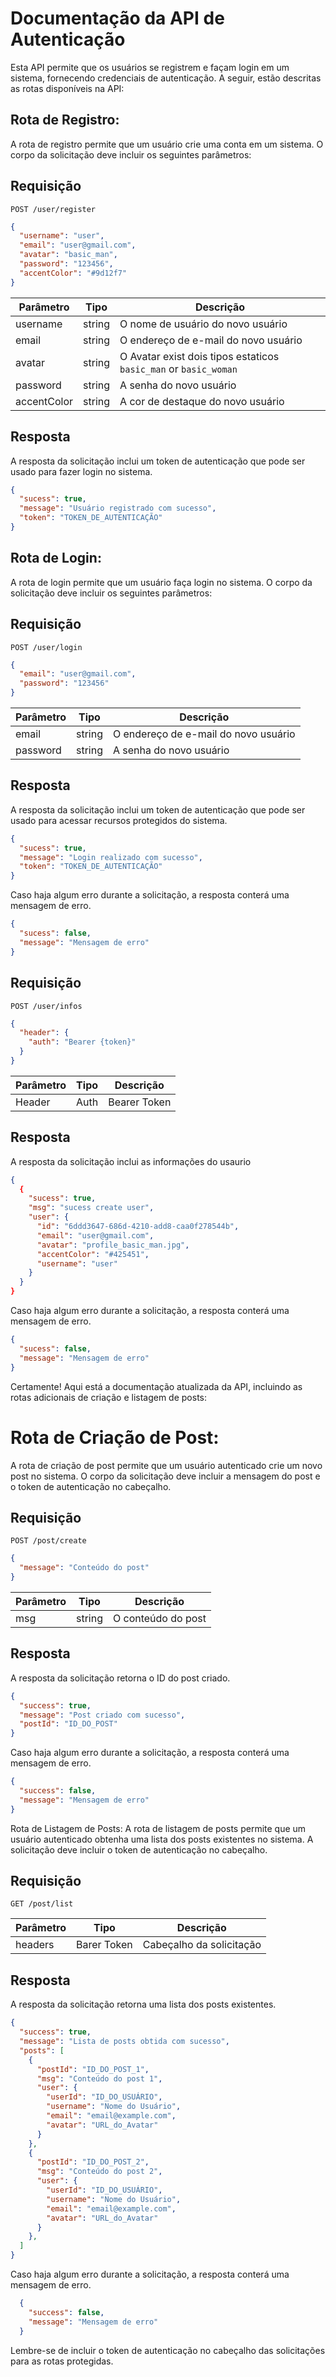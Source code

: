 # Documentação da API de Autenticação
Esta API permite que os usuários se registrem e façam login em um sistema, fornecendo credenciais de autenticação. A seguir, estão descritas as rotas disponíveis na API:

## Rota de Registro:
A rota de registro permite que um usuário crie uma conta em um sistema. O corpo da solicitação deve incluir os seguintes parâmetros:

## Requisição
`POST /user/register`

```json
{
  "username": "user",
  "email": "user@gmail.com",
  "avatar": "basic_man",
  "password": "123456",
  "accentColor": "#9d12f7"
}
```

| Parâmetro   |  Tipo  |               Descrição                                          |
|-------------|--------|------------------------------------------------------------------|
| username    | string | O nome de usuário do novo usuário                                |
| email       | string | O endereço de e-mail do novo usuário                             |
| avatar      | string | O Avatar exist dois tipos estaticos `basic_man` or `basic_woman` |
| password    | string | A senha do novo usuário                                          |
| accentColor | string | A cor de destaque do novo usuário                                |

## Resposta
A resposta da solicitação inclui um token de autenticação que pode ser usado para fazer login no sistema.

```json
{
  "sucess": true,
  "message": "Usuário registrado com sucesso",
  "token": "TOKEN_DE_AUTENTICAÇÃO"
}
```
## Rota de Login:
A rota de login permite que um usuário faça login no sistema. O corpo da solicitação deve incluir os seguintes parâmetros:

## Requisição
`POST /user/login`

```json
{
  "email": "user@gmail.com",
  "password": "123456"
}
```

| Parâmetro   |  Tipo  |               Descrição              |
|-------------|--------|--------------------------------------|
| email       | string | O endereço de e-mail do novo usuário |
| password    | string | A senha do novo usuário              |

## Resposta
A resposta da solicitação inclui um token de autenticação que pode ser usado para acessar recursos protegidos do sistema.

```json
{
  "sucess": true,
  "message": "Login realizado com sucesso",
  "token": "TOKEN_DE_AUTENTICAÇÃO"
}
```
Caso haja algum erro durante a solicitação, a resposta conterá uma mensagem de erro.

```json
{
  "sucess": false,
  "message": "Mensagem de erro"
}
```

## Requisição
`POST /user/infos`

```json
{
  "header": {
    "auth": "Bearer {token}"
  }
}
```

| Parâmetro   |  Tipo  |               Descrição              |
|-------------|--------|--------------------------------------|
| Header      |  Auth  | Bearer Token                         |

## Resposta
A resposta da solicitação inclui as informações do usaurio

```json
{
  {
    "sucess": true,
    "msg": "sucess create user",
    "user": {
      "id": "6ddd3647-686d-4210-add8-caa0f278544b",
      "email": "user@gmail.com",
      "avatar": "profile_basic_man.jpg",
      "accentColor": "#425451",
      "username": "user"
    }
  }
}
```
Caso haja algum erro durante a solicitação, a resposta conterá uma mensagem de erro.

```json
{
  "sucess": false,
  "message": "Mensagem de erro"
}
```

Certamente! Aqui está a documentação atualizada da API, incluindo as rotas adicionais de criação e listagem de posts:

# Rota de Criação de Post:
A rota de criação de post permite que um usuário autenticado crie um novo post no sistema. O corpo da solicitação deve incluir a mensagem do post e o token de autenticação no cabeçalho.

## Requisição

`POST /post/create`

```json
{
  "message": "Conteúdo do post"
}
```

| Parâmetro   |  Tipo  |               Descrição              |
|-------------|--------|--------------------------------------|
| msg         | string | O conteúdo do post                   |

## Resposta
A resposta da solicitação retorna o ID do post criado.

```json
{
  "success": true,
  "message": "Post criado com sucesso",
  "postId": "ID_DO_POST"
}
```
Caso haja algum erro durante a solicitação, a resposta conterá uma mensagem de erro.

```json
{
  "success": false,
  "message": "Mensagem de erro"
}
```
Rota de Listagem de Posts:
A rota de listagem de posts permite que um usuário autenticado obtenha uma lista dos posts existentes no sistema. A solicitação deve incluir o token de autenticação no cabeçalho.

## Requisição

`GET /post/list`

| Parâmetro   |    Tipo     |               Descrição              |
|-------------|-------------|--------------------------------------|
| headers	    | Barer Token | Cabeçalho da solicitação             |

## Resposta

A resposta da solicitação retorna uma lista dos posts existentes.

```json
{
  "success": true,
  "message": "Lista de posts obtida com sucesso",
  "posts": [
    {
      "postId": "ID_DO_POST_1",
      "msg": "Conteúdo do post 1",
      "user": {
        "userId": "ID_DO_USUÁRIO",
        "username": "Nome do Usuário",
        "email": "email@example.com",
        "avatar": "URL_do_Avatar"
      }
    },
    {
      "postId": "ID_DO_POST_2",
      "msg": "Conteúdo do post 2",
      "user": {
        "userId": "ID_DO_USUÁRIO",
        "username": "Nome do Usuário",
        "email": "email@example.com",
        "avatar": "URL_do_Avatar"
      }
    },
  ]
}
```
Caso haja algum erro durante a solicitação, a resposta conterá uma mensagem de erro.

```json
  {
    "success": false,
    "message": "Mensagem de erro"
  }
```
Lembre-se de incluir o token de autenticação no cabeçalho das solicitações para as rotas protegidas.